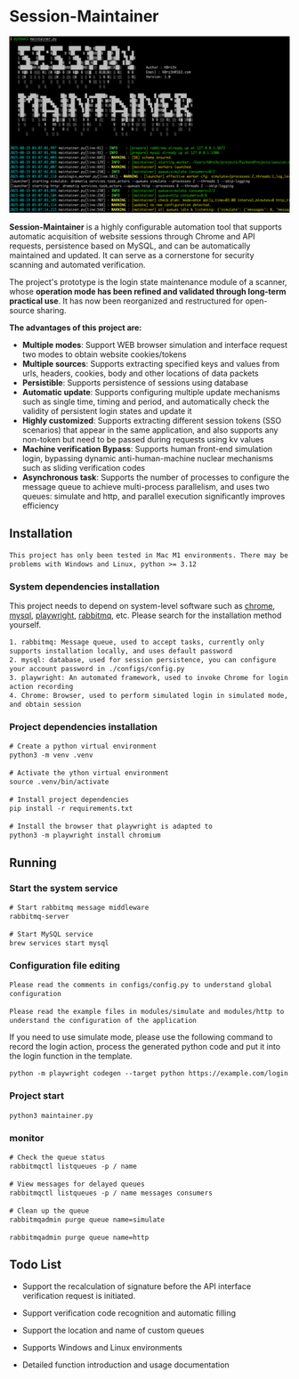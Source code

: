 # Session-Maintainer


![usage_display](./images/usage_display.png)


**Session-Maintainer** is a highly configurable automation tool that supports automatic acquisition of website sessions through Chrome and API requests, persistence based on MySQL, and can be automatically maintained and updated. It can serve as a cornerstone for security scanning and automated verification.

The project's prototype is the login state maintenance module of a scanner, whose **operation mode has been refined and validated through long-term practical use**. It has now been reorganized and restructured for open-source sharing.

**The advantages of this project are:**

- **Multiple modes**: Support WEB browser simulation and interface request two modes to obtain website cookies/tokens
- **Multiple sources**: Supports extracting specified keys and values from urls, headers, cookies, body and other locations of data packets
- **Persistible**: Supports persistence of sessions using database
- **Automatic update**: Supports configuring multiple update mechanisms such as single time, timing and period, and automatically check the validity of persistent login states and update it
- **Highly customized**: Supports extracting different session tokens (SSO scenarios) that appear in the same application, and also supports any non-token but need to be passed during requests using kv values
- **Machine verification Bypass**: Supports human front-end simulation login, bypassing dynamic anti-human-machine nuclear mechanisms such as sliding verification codes
- **Asynchronous task**: Supports the number of processes to configure the message queue to achieve multi-process parallelism, and uses two queues: simulate and http, and parallel execution significantly improves efficiency



## Installation

```
This project has only been tested in Mac M1 environments. There may be problems with Windows and Linux, python >= 3.12
``` 

### System dependencies installation 

This project needs to depend on system-level software such as [chrome](https://www.google.com/chrome/), [mysql](https://www.mysql.com/), [playwright](https://playwright.dev/), [rabbitmq](https://www.rabbitmq.com/), etc. Please search for the installation method yourself.

```
1. rabbitmq: Message queue, used to accept tasks, currently only supports installation locally, and uses default password
2. mysql: database, used for session persistence, you can configure your account password in ./configs/config.py
3. playwright: An automated framework, used to invoke Chrome for login action recording
4. Chrome: Browser, used to perform simulated login in simulated mode, and obtain session
```

### Project dependencies installation

```
# Create a python virtual environment
python3 -m venv .venv

# Activate the ython virtual environment
source .venv/bin/activate

# Install project dependencies
pip install -r requirements.txt

# Install the browser that playwright is adapted to
python3 -m playwright install chromium
```


## Running

### Start the system service

```
# Start rabbitmq message middleware
rabbitmq-server

# Start MySQL service
brew services start mysql
```

### Configuration file editing

```
Please read the comments in configs/config.py to understand global configuration

Please read the example files in modules/simulate and modules/http to understand the configuration of the application
```

If you need to use simulate mode, please use the following command to record the login action, process the generated python code and put it into the login function in the template.

```
python -m playwright codegen --target python https://example.com/login
```

### Project start

```
python3 maintainer.py
```

### monitor

```
# Check the queue status
rabbitmqctl listqueues -p / name

# View messages for delayed queues
rabbitmqctl listqueues -p / name messages consumers

# Clean up the queue
rabbitmqadmin purge queue name=simulate

rabbitmqadmin purge queue name=http
```


## Todo List

- Support the recalculation of signature before the API interface verification request is initiated.

- Support verification code recognition and automatic filling

- Support the location and name of custom queues

- Supports Windows and Linux environments

- Detailed function introduction and usage documentation 
